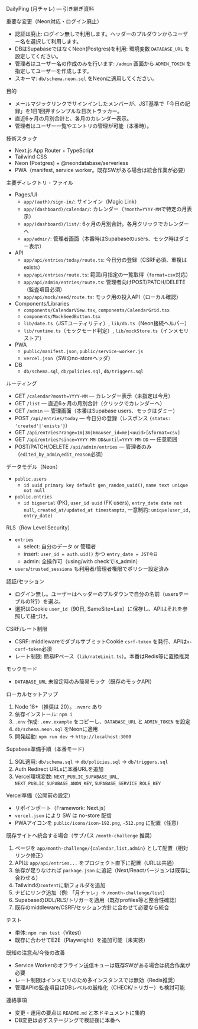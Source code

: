 DailyPing (月チャレ) — 引き継ぎ資料

重要な変更（Neon対応・ログイン廃止）
- 認証は廃止: ログイン無しで利用します。ヘッダーのプルダウンからユーザー名を選択して利用します。
- DBはSupabaseではなくNeon(Postgres)を利用: 環境変数 `DATABASE_URL` を設定してください。
- 管理者はユーザー名の作成のみを行います: `/admin` 画面から `ADMIN_TOKEN` を指定してユーザーを作成します。
- スキーマ: `db/schema.neon.sql` をNeonに適用してください。

目的
- メールマジックリンクでサインインしたメンバーが、JST基準で「今日の記録」を1日1回押すシンプルな日次トラッカー。
- 直近6ヶ月の月別合計と、各月のカレンダー表示。
- 管理者はユーザー一覧やエントリの管理が可能（本番時）。

技術スタック
- Next.js App Router + TypeScript
- Tailwind CSS
- Neon (Postgres) + @neondatabase/serverless
- PWA（manifest, service worker。既存SWがある場合は統合作業が必要）

主要ディレクトリ・ファイル
- Pages/UI
  - `app/(auth)/sign-in/`: サインイン（Magic Link）
  - `app/(dashboard)/calendar/`: カレンダー（`?month=YYYY-MM`で特定の月表示）
  - `app/(dashboard)/list/`: 6ヶ月の月別合計。各月クリックでカレンダーへ
  - `app/admin/`: 管理者画面（本番時はSupabaseのusers、モック時はダミー表示）
- API
  - `app/api/entries/today/route.ts`: 今日分の登録（CSRF必須、重複はexists）
  - `app/api/entries/route.ts`: 範囲/月指定の一覧取得（`format=csv`対応）
  - `app/api/admin/entries/route.ts`: 管理者向けPOST/PATCH/DELETE（監査項目必須）
  - `app/api/mock/seed/route.ts`: モック用の投入API（ローカル確認）
- Components/Libraries
  - `components/CalendarView.tsx`, `components/CalendarGrid.tsx`
  - `components/MockSeedButton.tsx`
  - `lib/date.ts`（JSTユーティリティ）, `lib/db.ts`（Neon接続ヘルパー）
  - `lib/runtime.ts`（モックモード判定）, `lib/mockStore.ts`（インメモリストア）
- PWA
  - `public/manifest.json`, `public/service-worker.js`
  - `vercel.json`（SWのno-storeヘッダ）
- DB
  - `db/schema.sql`, `db/policies.sql`, `db/triggers.sql`

ルーティング
- GET `/calendar?month=YYYY-MM` — カレンダー表示（未指定は今月）
- GET `/list` — 直近6ヶ月の月別合計（クリックでカレンダーへ）
- GET `/admin` — 管理画面（本番はSupabase users、モックはダミー）
- POST `/api/entries/today` — 今日分の登録（レスポンス `{status: 'created'|'exists'}`）
- GET `/api/entries?range=1m|3m|6m&user_id=me|<uuid>[&format=csv]`
- GET `/api/entries?since=YYYY-MM-DD&until=YYYY-MM-DD` — 任意範囲
- POST/PATCH/DELETE `/api/admin/entries` — 管理者のみ（`edited_by_admin`,`edit_reason`必須）

データモデル（Neon）
- `public.users`
  - `id uuid primary key default gen_random_uuid()`, `name text unique not null`
- `public.entries`
  - `id bigserial` (PK), `user_id uuid` (FK users), `entry_date date not null`, `created_at/updated_at timestamptz`, 一意制約: `unique(user_id, entry_date)`

RLS（Row Level Security）
- `entries`
  - select: 自分のデータ or 管理者
  - insert: `user_id = auth.uid()` かつ `entry_date = JST今日`
  - admin: 全操作可（using/with checkでis_admin）
- `users`/`trusted_sessions` も利用者/管理者権限でポリシー設定済み

認証/セッション
- ログイン無し。ユーザーはヘッダーのプルダウンで自分の名前（usersテーブルの1行）を選ぶ。
- 選択はCookie `user_id`（90日, SameSite=Lax）に保存し、APIはそれを参照して紐づけ。

CSRF/レート制限
- CSRF: middlewareでダブルサブミットCookie `csrf-token` を発行、APIは`x-csrf-token`必須
- レート制限: 簡易IPベース（`lib/rateLimit.ts`）。本番はRedis等に置換推奨

モックモード
- `DATABASE_URL` 未設定時のみ簡易モック（既存のモックAPI）

ローカルセットアップ
1) Node 18+（推奨は 20）。`.nvmrc` あり
2) 依存インストール: `npm i`
3) `.env` 作成: `.env.example` をコピーし、`DATABASE_URL` と `ADMIN_TOKEN` を設定
4) `db/schema.neon.sql` をNeonに適用
5) 開発起動: `npm run dev` → `http://localhost:3000`

Supabase準備手順（本番モード）
1) SQL適用: `db/schema.sql` → `db/policies.sql` → `db/triggers.sql`
2) Auth Redirect URLsに本番URLを追加
3) Vercel環境変数: `NEXT_PUBLIC_SUPABASE_URL`, `NEXT_PUBLIC_SUPABASE_ANON_KEY`, `SUPABASE_SERVICE_ROLE_KEY`

Vercel準備（公開前の設定）
- リポインポート（Framework: Next.js）
- `vercel.json` により SW は no-store 配信
- PWAアイコンを `public/icons/icon-192.png`, `-512.png` に配置（任意）

既存サイトへ統合する場合（サブパス `/month-challenge` 推奨）
1) ページを `app/month-challenge/{calendar,list,admin}` として配置（相対リンク修正）
2) APIは `app/api/entries...` をプロジェクト直下に配置（URLは共通）
3) 依存が足りなければ `package.json` に追記（Next/Reactバージョンは既存に合わせる）
4) Tailwindの`content`に新フォルダを追加
5) ナビにリンク追加（例: 「月チャレ」→ `/month-challenge/list`）
6) SupabaseのDDL/RLS/トリガーを適用（既存profiles等と整合性確認）
7) 既存のmiddleware/CSRF/セッション方針に合わせて必要なら統合

テスト
- 単体: `npm run test`（Vitest）
- 既存に合わせてE2E（Playwright）を追加可能（未実装）

既知の注意点/今後の改善
- Service Workerのオフライン送信キューは既存SWがある場合は統合作業が必要
- レート制限はインメモリのため多インスタンスでは無効（Redis推奨）
- 管理APIの監査項目はDBレベルの厳格化（CHECK/トリガー）も検討可能

連絡事項
- 変更・運用の要点は `README.md` と本ドキュメントに集約
- DB変更は必ずステージングで検証後に本番へ
